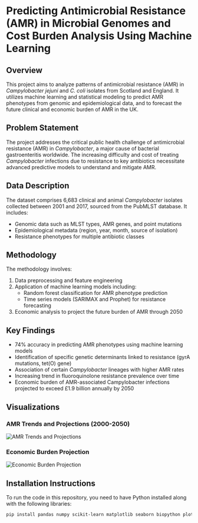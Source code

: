 # Predicting Antimicrobial Resistance (AMR) in Microbial Genomes and Cost Burden Analysis Using Machine Learning

## Overview
This project aims to analyze patterns of antimicrobial resistance (AMR) in *Campylobacter jejuni* and *C. coli* isolates from Scotland and England. It utilizes machine learning and statistical modeling to predict AMR phenotypes from genomic and epidemiological data, and to forecast the future clinical and economic burden of AMR in the UK.

## Problem Statement
The project addresses the critical public health challenge of antimicrobial resistance (AMR) in *Campylobacter*, a major cause of bacterial gastroenteritis worldwide. The increasing difficulty and cost of treating *Campylobacter* infections due to resistance to key antibiotics necessitate advanced predictive models to understand and mitigate AMR.

## Data Description
The dataset comprises 6,683 clinical and animal *Campylobacter* isolates collected between 2001 and 2017, sourced from the PubMLST database. It includes:
- Genomic data such as MLST types, AMR genes, and point mutations
- Epidemiological metadata (region, year, month, source of isolation)
- Resistance phenotypes for multiple antibiotic classes

## Methodology
The methodology involves:
1. Data preprocessing and feature engineering
2. Application of machine learning models including:
   - Random forest classification for AMR phenotype prediction
   - Time series models (SARIMAX and Prophet) for resistance forecasting
3. Economic analysis to project the future burden of AMR through 2050

## Key Findings
- 74% accuracy in predicting AMR phenotypes using machine learning models
- Identification of specific genetic determinants linked to resistance (gyrA mutations, tet(O) gene)
- Association of certain *Campylobacter* lineages with higher AMR rates
- Increasing trend in fluoroquinolone resistance prevalence over time
- Economic burden of AMR-associated Campylobacter infections projected to exceed £1.9 billion annually by 2050

## Visualizations

### AMR Trends and Projections (2000-2050)
![AMR Trends and Projections](results/complete_resistance_analysis.png)

### Economic Burden Projection
![Economic Burden Projection](results/economic_burden.png)

## Installation Instructions
To run the code in this repository, you need to have Python installed along with the following libraries:

```bash
pip install pandas numpy scikit-learn matplotlib seaborn biopython plotly bokeh statsmodels prophet
